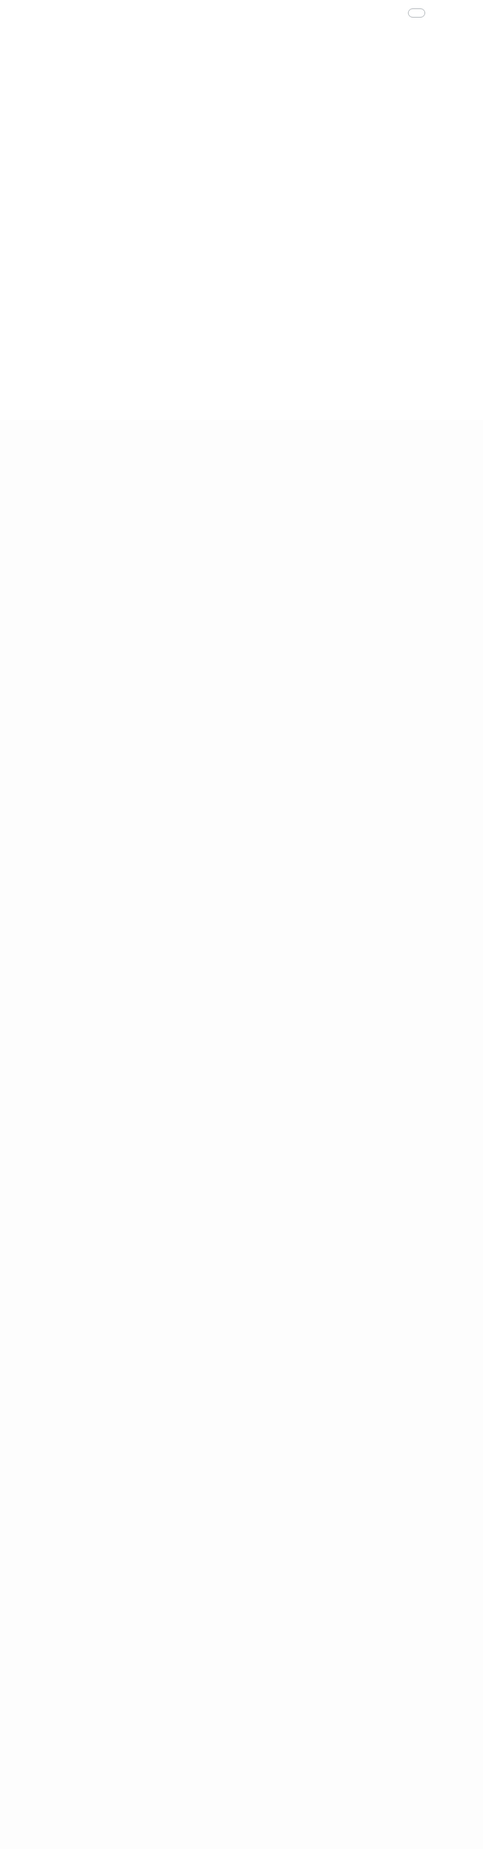 JavaScript 中包含以下 7 个全局函数

 

 

 

 

 

<iframe id="bulb-editor" src="/editor/collab/bulb.html" style="border: 0px; margin: 0px; padding: 0px; cursor: default !important; position: absolute; left: 0px; top: 0px; width: 2221px; height: 1158px;"></iframe>







<iframe id="hidden-editor" src="/editor/collab/bulb.html" style="border: 0px; margin: 0px; padding: 0px; cursor: default !important; position: absolute; height: 1px; width: 1px; left: -100px; top: -100px; caret-color: rgb(0, 0, 0); color: rgb(0, 0, 0); font-family: &quot;Helvetica Neue&quot;, &quot;Hiragino Sans GB&quot;, &quot;Microsoft Yahei&quot;, &quot;WenQuanYi Micro Hei&quot;, sans-serif; font-size: 12px; font-style: normal; font-variant-caps: normal; font-weight: normal; letter-spacing: normal; orphans: auto; text-align: start; text-indent: 0px; text-transform: none; white-space: normal; widows: auto; word-spacing: 0px; -webkit-text-size-adjust: auto; -webkit-text-stroke-width: 0px; text-decoration: none;"></iframe>



<iframe src="https://qiyukf.com/sdk/res/delegate.html?1601346594564" style="border: 0px; margin: 0px; padding: 0px; cursor: default !important; height: 0px; width: 0px;"></iframe>